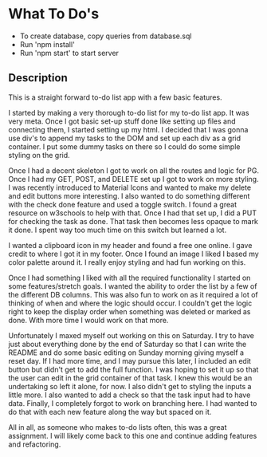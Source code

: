 # What To Do's

- To create database, copy queries from database.sql
- Run 'npm install'
- Run 'npm start' to start server

## Description

This is a straight forward to-do list app with a few basic features. 

I started by making a very thorough to-do list for my to-do list app. It was very meta. Once I got basic set-up stuff done like setting up files and connecting them, I started setting up my html. I decided that I was gonna use div's to append my tasks to the DOM and set up each div as a grid container. I put some dummy tasks on there so I could do some simple styling on the grid. 

Once I had a decent skeleton I got to work on all the routes and logic for PG. Once I had my GET, POST, and DELETE set up I got to work on more styling. I was recently introduced to Material Icons and wanted to make my delete and edit buttons more interesting. I also wanted to do something different with the check done feature and used a toggle switch. I found a great resource on w3schools to help with that. Once I had that set up, I did a PUT for checking the task as done. That task then becomes less opaque to mark it done. I spent way too much time on this switch but learned a lot. 

I wanted a clipboard icon in my header and found a free one online. I gave credit to where I got it in my footer. Once I found an image I liked I based my color palette around it. I really enjoy styling and had fun working on this. 

Once I had something I liked with all the required functionality I started on some features/stretch goals. I wanted the ability to order the list by a few of the different DB columns. This was also fun to work on as it required a lot of thinking of when and where the logic should occur. I couldn't get the logic right to keep the display order when something was deleted or marked as done. With more time I would work on that more. 

Unfortunately I maxed myself out working on this on Saturday. I try to have just about everything done by the end of Saturday so that I can write the README and do some basic editing on Sunday morning giving myself a reset day. If I had more time, and I may pursue this later, I included an edit button but didn't get to add the full function. I was hoping to set it up so that the user can edit in the grid container of that task. I knew this would be an undertaking so left it alone, for now. I also didn't get to styling the inputs a little more. I also wanted to add a check so that the task input had to have data. Finally, I completely forgot to work on branching here. I had wanted to do that with each new feature along the way but spaced on it.

All in all, as someone who makes to-do lists often, this was a great assignment. I will likely come back to this one and continue adding features and refactoring.

